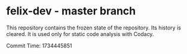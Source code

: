 # felix-dev - master branch

This repository contains the frozen state of the repository.
Its history is cleared. It is used only for static code
analysis with Codacy.

Commit Time: 1734445851